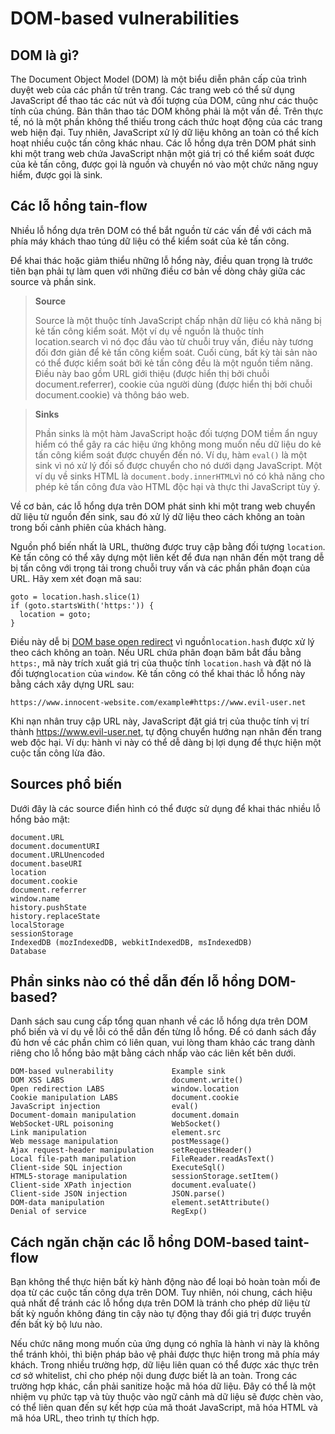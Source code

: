 # DOM-based vulnerabilities



## DOM là gì? 

The Document Object Model (DOM) là một biểu diễn phân cấp của trình duyệt web của các phần tử trên trang.  Các trang web có thể sử dụng JavaScript để thao tác các nút và đối tượng của DOM, cũng như các thuộc tính của chúng.  Bản thân  thao tác DOM không phải là một vấn đề.  Trên thực tế, nó là một phần  không thể thiếu trong cách thức hoạt động của các trang web hiện đại. Tuy nhiên, JavaScript xử lý dữ liệu không an toàn có thể kích hoạt nhiều cuộc tấn công khác nhau. Các lỗ hổng dựa trên DOM phát sinh khi một  trang web chứa JavaScript nhận một giá trị có thể kiểm soát được của kẻ  tấn công, được gọi là nguồn và chuyển nó vào một chức năng nguy hiểm, được gọi là sink.

## Các lỗ hổng tain-flow

Nhiều lỗ hổng dựa trên DOM có thể bắt nguồn từ các vấn đề với cách mã phía máy khách thao túng dữ liệu có thể kiểm soát của kẻ tấn công.               

Để khai thác hoặc giảm thiểu những lỗ hổng này, điều quan trọng là trước tiên bạn phải tự làm quen với những điều cơ bản về dòng chảy giữa các  source và phần sink.

> **Source**
>
> Source là một thuộc tính JavaScript chấp nhận dữ liệu có khả năng bị kẻ  tấn công kiểm soát.  Một ví dụ về nguồn là thuộc tính location.search vì nó đọc đầu vào từ chuỗi truy vấn, điều này tương đối đơn giản để kẻ tấn công kiểm soát.  Cuối cùng, bất kỳ tài sản nào có thể được kiểm soát  bởi kẻ tấn công đều là một nguồn tiềm năng.  Điều này bao gồm URL giới  thiệu (được hiển thị bởi chuỗi document.referrer), cookie của người dùng (được hiển thị bởi chuỗi document.cookie) và thông báo web.

>  **Sinks**
>
> Phần sinks là một hàm  JavaScript hoặc đối tượng DOM tiềm ẩn nguy hiểm có thể gây ra các hiệu  ứng không mong muốn nếu dữ liệu do kẻ tấn công kiểm soát được chuyển đến nó.  Ví dụ, hàm `eval()` là một sink vì nó xử lý đối số được chuyển cho nó dưới dạng JavaScript.  Một ví dụ về sinks HTML là `document.body.innerHTML`vì nó có khả năng cho phép kẻ tấn công đưa vào HTML độc hại và thực thi JavaScript tùy ý. 	     

Về cơ bản, các lỗ hổng dựa trên DOM phát sinh khi một trang  web chuyển dữ liệu từ nguồn đến sink, sau đó xử lý dữ liệu theo cách  không an toàn trong bối cảnh phiên của khách hàng.         

Nguồn phổ biến nhất là URL, thường được truy cập bằng đối tượng `location`.  Kẻ tấn công có thể xây dựng một liên kết để đưa nạn nhân đến một  trang dễ bị tấn công với trọng tải trong chuỗi truy vấn và các phần phân đoạn của URL.  Hãy xem xét đoạn mã sau:         

``` 
goto = location.hash.slice(1)
if (goto.startsWith('https:')) {
  location = goto;
}
```

Điều này dễ bị [DOM base open redirect](https://portswigger.net/web-security/dom-based/open-redirection) vì nguồn`location.hash` được xử lý theo cách không an toàn.  Nếu URL chứa phân đoạn băm bắt đầu bằng `https:`, mã này trích xuất giá trị của thuộc tính `location.hash` và đặt nó là đối tượng`location` của `window`.  Kẻ tấn công có thể khai thác lỗ hổng này bằng cách xây dựng URL sau:         

```
https://www.innocent-website.com/example#https://www.evil-user.net
```

Khi nạn nhân truy cập URL này, JavaScript đặt giá trị của thuộc tính vị  trí thành https://www.evil-user.net, tự động chuyển hướng nạn nhân đến  trang web độc hại.  Ví dụ: hành vi này có thể dễ dàng bị lợi dụng để  thực hiện một cuộc tấn công lừa đảo.

## Sources phổ biến

Dưới đây là các source điển hình có thể được sử dụng để khai thác nhiều lỗ hổng bảo mật:

``` 
document.URL
document.documentURI
document.URLUnencoded
document.baseURI
location
document.cookie
document.referrer
window.name
history.pushState
history.replaceState
localStorage
sessionStorage
IndexedDB (mozIndexedDB, webkitIndexedDB, msIndexedDB)
Database
```

## Phần sinks nào có thể dẫn đến lỗ hổng DOM-based?

Danh sách sau cung cấp tổng quan nhanh về các lỗ hổng dựa trên DOM phổ  biến và ví dụ về lỗi có thể dẫn đến từng lỗ hổng.  Để có danh sách đầy  đủ hơn về các phần chìm có liên quan, vui lòng tham khảo các trang dành  riêng cho lỗ hổng bảo mật bằng cách nhấp vào các liên kết bên dưới.

``` 
DOM-based vulnerability 			Example sink
DOM XSS LABS 						document.write()
Open redirection LABS 				window.location
Cookie manipulation LABS 			document.cookie
JavaScript injection 				eval()
Document-domain manipulation 		document.domain
WebSocket-URL poisoning 			WebSocket()
Link manipulation 					element.src
Web message manipulation 			postMessage()
Ajax request-header manipulation 	setRequestHeader()
Local file-path manipulation 		FileReader.readAsText()
Client-side SQL injection 			ExecuteSql()
HTML5-storage manipulation 			sessionStorage.setItem()
Client-side XPath injection 		document.evaluate()
Client-side JSON injection 			JSON.parse()
DOM-data manipulation 				element.setAttribute()
Denial of service 					RegExp() 
```

## Cách ngăn chặn các lỗ hổng DOM-based taint-flow 

Bạn không thể thực hiện bất kỳ hành động nào để loại bỏ hoàn toàn mối đe dọa từ các cuộc tấn công dựa trên DOM.  Tuy nhiên, nói chung, cách hiệu quả nhất để tránh các lỗ hổng dựa trên DOM là tránh cho phép dữ liệu từ bất kỳ nguồn không đáng tin cậy nào tự động thay đổi giá trị được  truyền đến bất kỳ bộ lưu nào.   

Nếu chức năng mong muốn của ứng dụng có nghĩa là hành vi này là không  thể tránh khỏi, thì biện pháp bảo vệ phải được thực hiện trong mã phía  máy khách.  Trong nhiều trường hợp, dữ liệu liên quan có thể được xác  thực trên cơ sở whitelist, chỉ cho phép nội dung được biết là an  toàn.  Trong các trường hợp khác, cần phải sanitize  hoặc mã hóa dữ liệu.  Đây có thể là một nhiệm vụ phức tạp và tùy thuộc vào ngữ cảnh mà dữ  liệu sẽ được chèn vào, có thể liên quan đến sự kết hợp của mã thoát  JavaScript, mã hóa HTML và mã hóa URL, theo trình tự thích hợp.